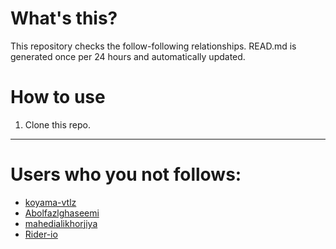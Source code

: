 # What's this?
This repository checks the follow-following relationships.
READ.md is generated once per 24 hours and automatically updated.
# How to use
1. Clone this repo.
 
 --- 
 
 # Users who you not follows: 
  
- [koyama-vtlz](https://github.com/koyama-vtlz/) 
- [Abolfazlghaseemi](https://github.com/Abolfazlghaseemi/) 
- [mahedialikhorjiya](https://github.com/mahedialikhorjiya/) 
- [Rider-io](https://github.com/Rider-io/) 
